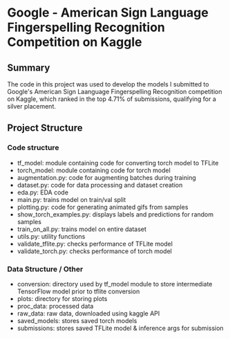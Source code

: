 # Google - American Sign Language Fingerspelling Recognition Competition on Kaggle

## Summary

The code in this project was used to develop the models I submitted to Google's American Sign Laanguage Fingerspelling Recognition competition on Kaggle, which ranked in the top 4.71% of submissions, qualifying for a silver placement.

## Project Structure

### Code structure

 - tf_model: module containing code for converting torch model to TFLite
 - torch_model: module containing code for torch model
 - augmentation.py: code for augmenting batches during training
 - dataset.py: code for data processing and dataset creation
 - eda.py: EDA code
 - main.py: trains model on train/val split 
 - plotting.py: code for generating animated gifs from samples
 - show_torch_examples.py: displays labels and predictions for random samples
 - train_on_all.py: trains model on entire dataset
 - utils.py: utility functions
 - validate_tflite.py: checks performance of TFLite model
 - validate_torch.py: checks performance of torch model

### Data Structure / Other

 - conversion: directory used by tf_model module to store intermediate TensorFlow model prior
to tflite conversion
 - plots: directory for storing plots
 - proc_data: processed data
 - raw_data: raw data, downloaded using kaggle API
 - saved_models: stores saved torch models
 - submissions: stores saved TFLite model & inference args for submission

